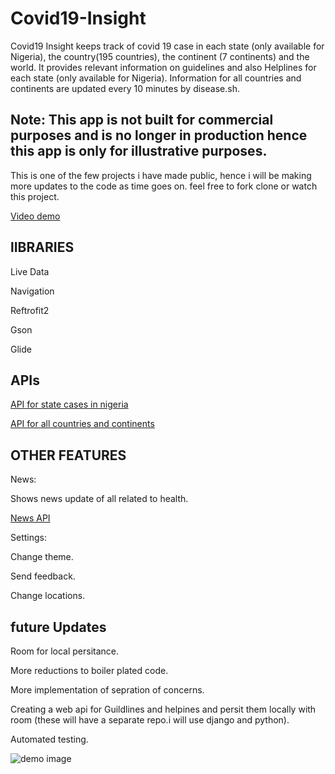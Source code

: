 # Covid19-Insight


Covid19 Insight keeps track of covid 19 case in each state (only available for Nigeria), the country(195 countries), the continent (7 continents) and the world.
It provides relevant information on guidelines and also Helplines for each state (only available for Nigeria). Information for all countries and continents are updated every 10 minutes by disease.sh.


## Note: This app is not built for commercial purposes and is no longer in production hence this app is only for illustrative purposes.

This is one of the few projects i have made public, hence i will be making more updates to the code as time goes on. feel free to fork clone or watch this project.

 [Video demo](https://youtu.be/9q7elJWsRjg)



## lIBRARIES

Live Data

Navigation

Reftrofit2

Gson

Glide




## APIs

 [API for state cases in nigeria](https://covidnigeria.herokuapp.com/api)


 [API for all countries and continents](https://corona.lmao.ninja/)



## OTHER FEATURES

News:

Shows news update of all related to health.

 [News API](https://newsapi.org/)


Settings:  

Change theme.

Send feedback.

Change locations.


 ## future Updates

Room for local persitance.

More reductions to boiler plated code.

More implementation of sepration of concerns.

Creating a web api for Guildlines and helpines and persit them locally with room (these will have a separate repo.i will use django and python).

Automated testing.


![demo image](https://github.com/commitware/Covid19-Insight-Nigeria/blob/master/screenshot%20(6).jpg)














